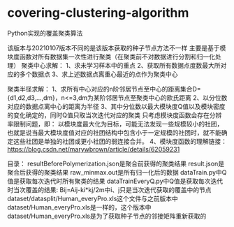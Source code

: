 # covering-clustering-algorithm
Python实现的覆盖聚类算法

该版本与20210107版本不同的是该版本获取的种子节点方法不一样
主要是基于模块度函数对所有数据集一次性进行聚类（在聚类前不对数据进行分割和归一化处理）
聚类中心求解：
1、求未学习样本中的重点
2、获取所有数据点度数最大所对应的多个数据点
3、求上述数据点离重心最近的点作为聚类中心

聚类半径求解：
1、求所有中心对应的n阶邻居节点至中心的距离集合D={d1,d2,d3,...,dm}，n<=3,dm为某阶邻居节点至聚类中心的欧氏距离
2、以分位数对应的数据点离中心的距离为半径
3、其中分位数以最大模块度Q值以及模块密度的变化确定的，同时Q值只取当次迭代对应的聚类
只考虑模块度函数会存在分辨率限制问题，即：
以模块度最大化为目标，可能无法发现一些规模较小的社团，也就是说当最大模块度值对应的社团结构中包含小于一定规模的社团时，就不能确定这些社团是单独的社团或更小社团的弱连接合并。
4、模块度函数的理解链接：https://blog.csdn.net/marywbrown/article/details/62059231

目录：
resultBeforePolymerization.json是聚合前获得的聚类结果
result.json是聚合后获得的聚类结果
raw_minmax.out是所有归一化后的数据
dataTrain.py中Q值是获取每次迭代时所有聚类的结果
dataTrainEveryQ.py中Q值是获取每次迭代时当次覆盖的结果: Bij=Aij-ki*kj/2m中i、j只是当次迭代获取的覆盖中的节点
dataset/datasplit/Human_everyPro.xls这个文件与之前版本中dataset/Human_everyPro.xls是一样的，这个版本中dataset/Human_everyPro.xls是为了获取种子节点的邻接矩阵重新获取的